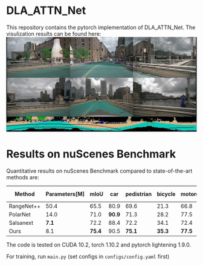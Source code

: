 # DLA_ATTN_Net

This repository contains the pytorch implementation of DLA_ATTN_Net. The visulization results can be found here:
<img src="results/fcbccedd61424f1b85dcbf8f897f9754.gif" width="800" height="250"/>


# Results on nuScenes Benchmark
Quantitative results on nuScenes Benchmark compared to state-of-the-art methods are:




|   Method       | Parameters[M] | mIoU | car | pedistrian| bicycle | motorcycle | bus | truck | const. vehicle | trailer | barrier | traffic cone | drive. surface | other flat | sidewalk | terrain | manmade | vegetation |
| ---------------|--------------|------|-----|-----------|---------|------------|-----|-------|----------------|---------|---------|--------------|----------------|------------|----------|---------|---------|------------|
| RangeNet++     | 50.4       | 65.5 | 80.9| 69.6      | 21.3    | 66.8       | 77.2| 72.3  | 30.2           | 54.2    | 66.0    | 52.1         | 94.1           | 66.6       | 63.5     | 70.1    | 83.1    | 79.8       |
| PolarNet       | 14.0       | 71.0 | **90.9**| 71.3      | 28.2    | 77.5       | 85.3| 76.1  | 35.1           | 57.4    | 74.7    | 58.8         | 96.5           | **71.1**       | 74.7     | 74.0    | 87.3    | 85.7       |
| Salsanext      | **7.1**        | 72.2 | 88.4| 72.2      | 34.1    | 72.4       | 85.9| 76.5  | 42.2           | 61.3    | 74.8    | 63.1         | 96.0           | 70.8       | 70.8     | 71.5    | 86.7    | 84.4       |
| Ours           | 8.1        | **75.4** | 90.5| **75.1**      | **35.3**    | **77.5**       | **92.0**| **84.0**  | **51.1**           | **66.8**    | **77.1**    | **63.2**         | **96.5**           | 70.4       | **75.2**     | **74.9**    | **89.3**    | **87.8**       |


The code is tested on CUDA 10.2, torch 1.10.2 and pytorch lightening 1.9.0.

For training, run ```main.py``` (set configs in ```configs/config.yaml``` first)


<!-- <img src="results/camera_lidar.gif" width="800" height="250"/> -->
<!-- <img src="results/range_image.gif" width="800" height="15"/> -->
